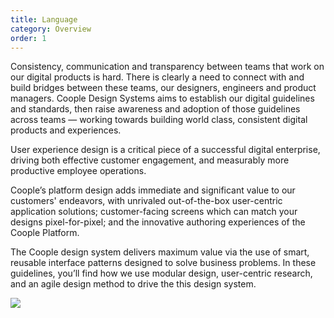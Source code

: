 ```yaml
---
title: Language
category: Overview
order: 1
---
```


Consistency, communication and transparency between teams that work on our digital products is hard. There is clearly a need to connect with and build bridges between these teams, our designers, engineers and product managers. Coople Design Systems aims to establish our digital guidelines and standards, then raise awareness and adoption of those guidelines across teams — working towards building world class, consistent digital products and experiences.

User experience design is a critical piece of a successful digital enterprise, driving both effective customer engagement, and measurably more productive employee operations. 

Coople’s platform design adds immediate and significant value to our customers' endeavors, with unrivaled out-of-the-box user-centric application solutions; customer-facing screens which can match your designs pixel-for-pixel; and the innovative authoring experiences of the Coople Platform.

The Coople design system delivers maximum value via the use of smart, reusable interface patterns designed to solve business problems. In these guidelines, you’ll find how we use modular design, user-centric research, and an agile design method to drive the this design system.

![](//placehold.it/800x600)